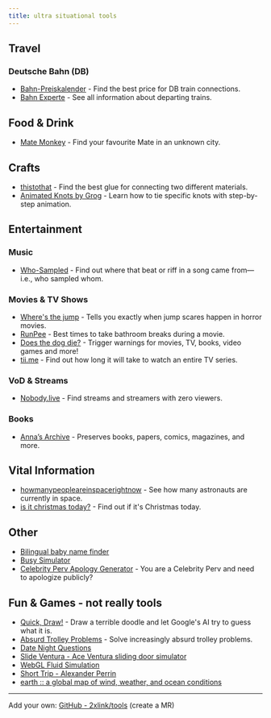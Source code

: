 ```yaml
---
title: ultra situational tools
---
```


## Travel

### Deutsche Bahn (DB)

- [Bahn-Preiskalender](https://bahn.guru/) - Find the best price for DB train connections.
- [Bahn Experte](https://bahn.expert/) - See all information about departing trains.

## Food & Drink

- [Mate Monkey](https://matemonkey.com/) - Find your favourite Mate in an unknown city.

## Crafts

- [thistothat](https://www.thistothat.com/) - Find the best glue for connecting two different materials.
- [Animated Knots by Grog](https://www.animatedknots.com/) - Learn how to tie specific knots with step-by-step animation.

## Entertainment

### Music

- [Who-Sampled](https://www.whosampled.com/) - Find out where that beat or riff in a song came from—i.e., who sampled whom.

### Movies & TV Shows

- [Where's the jump](https://wheresthejump.com/) - Tells you exactly when jump scares happen in horror movies.
- [RunPee](https://runpee.com/) - Best times to take bathroom breaks during a movie.
- [Does the dog die?](https://www.doesthedogdie.com/) - Trigger warnings for movies, TV, books, video games and more!
- [tii.me](https://tiii.me/) - Find out how long it will take to watch an entire TV series.

### VoD & Streams

- [Nobody.live](https://nobody.live/) - Find streams and streamers with zero viewers.

### Books

- [Anna’s Archive](https://annas-archive.org/) - Preserves books, papers, comics, magazines, and more.

## Vital Information

- [howmanypeopleareinspacerightnow](https://www.howmanypeopleareinspacerightnow.com/) - See how many astronauts are currently in space.
- [is it christmas today?](https://isitchristmas.com/) - Find out if it's Christmas today.

## Other

- [Bilingual baby name finder](https://mixedname.com/)
- [Busy Simulator](https://busysimulator.com/)
- [Celebrity Perv Apology Generator](https://apologygenerator.com/) - You are a Celebrity Perv and need to apologize publicly?

## Fun & Games - not really tools

- [Quick, Draw!](https://quickdraw.withgoogle.com/) - Draw a terrible doodle and let Google's AI try to guess what it is.
- [Absurd Trolley Problems](https://neal.fun/absurd-trolley-problems/) - Solve increasingly absurd trolley problems.
- [Date Night Questions](https://datenightquestions.com/)
- [Slide Ventura - Ace Ventura sliding door simulator](https://slideventura.com/)
- [WebGL Fluid Simulation](https://paveldogreat.github.io/WebGL-Fluid-Simulation/)
- [Short Trip - Alexander Perrin](https://alexanderperrin.com.au/paper/shorttrip/#)
- [earth :: a global map of wind, weather, and ocean conditions](https://earth.nullschool.net/)

---

Add your own: [GitHub - 2xlink/tools](https://github.com/2xlink/tools) (create a MR)

